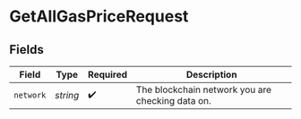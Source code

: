 # GetAllGasPriceRequest


## Fields

| Field                                            | Type                                             | Required                                         | Description                                      |
| ------------------------------------------------ | ------------------------------------------------ | ------------------------------------------------ | ------------------------------------------------ |
| `network`                                        | *string*                                         | :heavy_check_mark:                               | The blockchain network you are checking data on. |